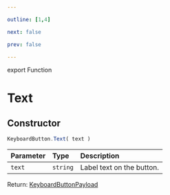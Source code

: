 ```yaml
---

outline: [1,4]

next: false

prev: false

---
```


export Function
# Text

## Constructor
 ```ts
 KeyboardButton.Text( text )
 ```
 
 | Parameter | Type | Description |
| :--- | :--- | :--- |
| `text` | `string` | Label text on the button. |

Return: [KeyboardButtonPayload](../../../interfaces/KeyboardButtonPayload.md)
